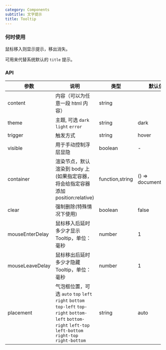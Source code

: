 ```yaml
---
category: Components
subtitle: 文字提示
title: Tooltip
---
```


### 何时使用

鼠标移入则显示提示，移出消失。

可用来代替系统默认的 `title` 提示。

### API

| 参数            | 说明                                                                                                                                                          | 类型            | 默认值              |
| --------------- | ------------------------------------------------------------------------------------------------------------------------------------------------------------- | --------------- | ------------------- |
| content         | 内容（可以为任意一段 html 内容）                                                                                                                              | string          |                     |
| theme           | 主题, 可选 `dark` `light` `error`                                                                                                                             | string          | dark                |
| trigger         | 触发方式                                                                                                                                                      | string          | hover               |
| visible         | 用于手动控制浮层显隐                                                                                                                                          | boolean         | -                   |
| container       | 渲染节点，默认渲染到 body 上(如果指定容器，将会给指定容器添加 position:relative)                                                                              | function,string | () => document.body |
| clear           | 强制删除(特殊情况下使用)                                                                                                                                      | boolean         | false               |
| mouseEnterDelay | 鼠标移入后延时多少才显示 Tooltip，单位：毫秒                                                                                                                  | number          | 1                   |
| mouseLeaveDelay | 鼠标移出后延时多少才隐藏 Tooltip，单位：毫秒                                                                                                                  | number          | 1                   |
| placement       | 气泡框位置，可选 `auto` `top` `left` `right` `bottom` `top-left` `top-right` `bottom-left` `bottom-right` `left-top` `left-bottom` `right-top` `right-bottom` | string          | auto                |
